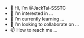 - 👋 Hi, I’m @JackTai-SSSTC
- 👀 I’m interested in ...
- 🌱 I’m currently learning ...
- 💞️ I’m looking to collaborate on ...
- 📫 How to reach me ...

<!---
JackTai-SSSTC/JackTai-SSSTC is a ✨ special ✨ repository because its `README.md` (this file) appears on your GitHub profile.
You can click the Preview link to take a look at your changes.
--->

